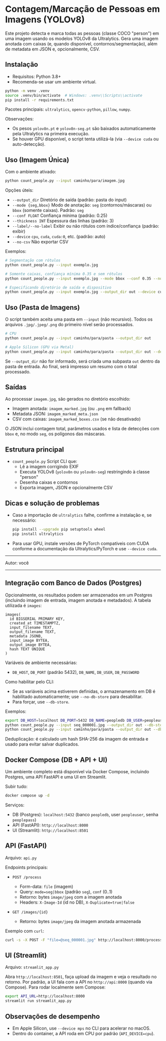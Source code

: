 # Contagem/Marcação de Pessoas em Imagens (YOLOv8)

Este projeto detecta e marca todas as pessoas (classe COCO "person") em uma imagem usando os modelos YOLOv8 da Ultralytics. Gera uma imagem anotada com caixas (e, quando disponível, contornos/segmentação), além de metadata em JSON e, opcionalmente, CSV.

## Instalação

- Requisitos: Python 3.8+
- Recomenda-se usar um ambiente virtual.

```bash
python -m venv .venv
source .venv/bin/activate  # Windows: .venv\\Scripts\\activate
pip install -r requirements.txt
```

Pacotes principais: `ultralytics`, `opencv-python`, `pillow`, `numpy`.

Observações:
- Os pesos `yolov8n.pt` e `yolov8n-seg.pt` são baixados automaticamente pela Ultralytics na primeira execução.
- Se houver GPU disponível, o script tenta utilizá-la (via `--device cuda` ou auto-detecção).

## Uso (Imagem Única)

Com o ambiente ativado:

```bash
python count_people.py --input caminho/para/imagem.jpg
```

Opções úteis:
- `--output_dir` Diretório de saída (padrão: pasta do input)
- `--mode {seg,bbox}` Modo de anotação: `seg` (contornos/máscaras) ou `bbox` (somente caixas). Padrão: `seg`
- `--conf FLOAT` Confiança mínima (padrão: 0.25)
- `--thickness INT` Espessura das linhas (padrão: 3)
- `--label/--no-label` Exibir ou não rótulos com índice/confiança (padrão: exibir)
- `--device` `cpu`, `cuda`, `cuda:0`, etc. (padrão: auto)
- `--no-csv` Não exportar CSV

Exemplos:
```bash
# Segmentação com rótulos
python count_people.py --input exemplo.jpg

# Somente caixas, confiança mínima 0.35 e sem rótulos
python count_people.py --input exemplo.jpg --mode bbox --conf 0.35 --no-label

# Especificando diretório de saída e dispositivo
python count_people.py --input exemplo.jpg --output_dir out --device cuda:0
```

## Uso (Pasta de Imagens)

O script também aceita uma pasta em `--input` (não recursivo). Todos os arquivos `.jpg/.jpeg/.png` do primeiro nível serão processados.

```bash
# CPU
python count_people.py --input caminho/para/pasta --output_dir out

# Apple Silicon (GPU via Metal)
python count_people.py --input caminho/para/pasta --output_dir out --device mps
```

Se `--output_dir` não for informado, será criada uma subpasta `out` dentro da pasta de entrada. Ao final, será impresso um resumo com o total processado.

## Saídas

Ao processar `imagem.jpg`, são gerados no diretório escolhido:
- Imagem anotada: `imagem_marked.jpg` (ou `.png` em fallback)
- Metadata JSON: `imagem_marked_meta.json`
- CSV com caixas: `imagem_marked_boxes.csv` (se não desativado)

O JSON inclui contagem total, parâmetros usados e lista de detecções com `bbox` e, no modo `seg`, os polígonos das máscaras.

## Estrutura principal

- `count_people.py` Script CLI que:
  - Lê a imagem corrigindo EXIF
  - Executa YOLOv8 (`yolov8n` ou `yolov8n-seg`) restringindo à classe "person"
  - Desenha caixas e contornos
  - Exporta imagem, JSON e opcionalmente CSV

## Dicas e solução de problemas

- Caso a importação de `ultralytics` falhe, confirme a instalação e, se necessário:
  ```bash
  pip install --upgrade pip setuptools wheel
  pip install ultralytics
  ```
- Para usar GPU, instale versões de PyTorch compatíveis com CUDA conforme a documentação da Ultralytics/PyTorch e use `--device cuda`.

---

Autor: você

---

## Integração com Banco de Dados (Postgres)

Opcionalmente, os resultados podem ser armazenados em um Postgres (incluindo imagem de entrada, imagem anotada e metadados). A tabela utilizada é `images`:

```
images(
  id BIGSERIAL PRIMARY KEY,
  created_at TIMESTAMPTZ,
  input_filename TEXT,
  output_filename TEXT,
  metadata JSONB,
  input_image BYTEA,
  output_image BYTEA,
  hash TEXT UNIQUE
)
```

Variáveis de ambiente necessárias:
- `DB_HOST`, `DB_PORT` (padrão 5432), `DB_NAME`, `DB_USER`, `DB_PASSWORD`

Como habilitar pelo CLI:
- Se as variáveis acima estiverem definidas, o armazenamento em DB é habilitado automaticamente; use `--no-db-store` para desabilitar.
- Para forçar, use `--db-store`.

Exemplos:
```bash
export DB_HOST=localhost DB_PORT=5432 DB_NAME=peopledb DB_USER=peopleuser DB_PASSWORD=peoplepass
python count_people.py --input seq_000001.jpg --output_dir out --db-store
python count_people.py --input caminho/para/pasta --output_dir out --db-store
```

Deduplicação: é calculado um hash SHA-256 da imagem de entrada e usado para evitar salvar duplicados.

## Docker Compose (DB + API + UI)

Um ambiente completo está disponível via Docker Compose, incluindo Postgres, uma API FastAPI e uma UI em Streamlit.

Subir tudo:
```bash
docker compose up -d
```

Serviços:
- DB (Postgres): `localhost:5432` (banco `peopledb`, user `peopleuser`, senha `peoplepass`)
- API (FastAPI): `http://localhost:8000`
- UI (Streamlit): `http://localhost:8501`

## API (FastAPI)

Arquivo: `api.py`

Endpoints principais:
- `POST /process`
  - Form-data: `file` (imagem)
  - Query: `mode=seg|bbox` (padrão `seg`), `conf` (0..1)
  - Retorno: bytes `image/jpeg` com a imagem anotada
  - Headers: `X-Image-Id` (id no DB), `X-Duplicate=true|false`

- `GET /images/{id}`
  - Retorno: bytes `image/jpeg` da imagem anotada armazenada

Exemplo com `curl`:
```bash
curl -s -X POST -F "file=@seq_000001.jpg" http://localhost:8000/process -o annotated.jpg -D -
```

## UI (Streamlit)

Arquivo: `streamlit_app.py`

Abra `http://localhost:8501`, faça upload da imagem e veja o resultado no retorno. Por padrão, a UI fala com a API no `http://api:8000` (quando via Compose). Para rodar localmente sem Compose:

```bash
export API_URL=http://localhost:8000
streamlit run streamlit_app.py
```

## Observações de desempenho

- Em Apple Silicon, use `--device mps` no CLI para acelerar no macOS.
- Dentro do container, a API roda em CPU por padrão (`API_DEVICE=cpu`).
